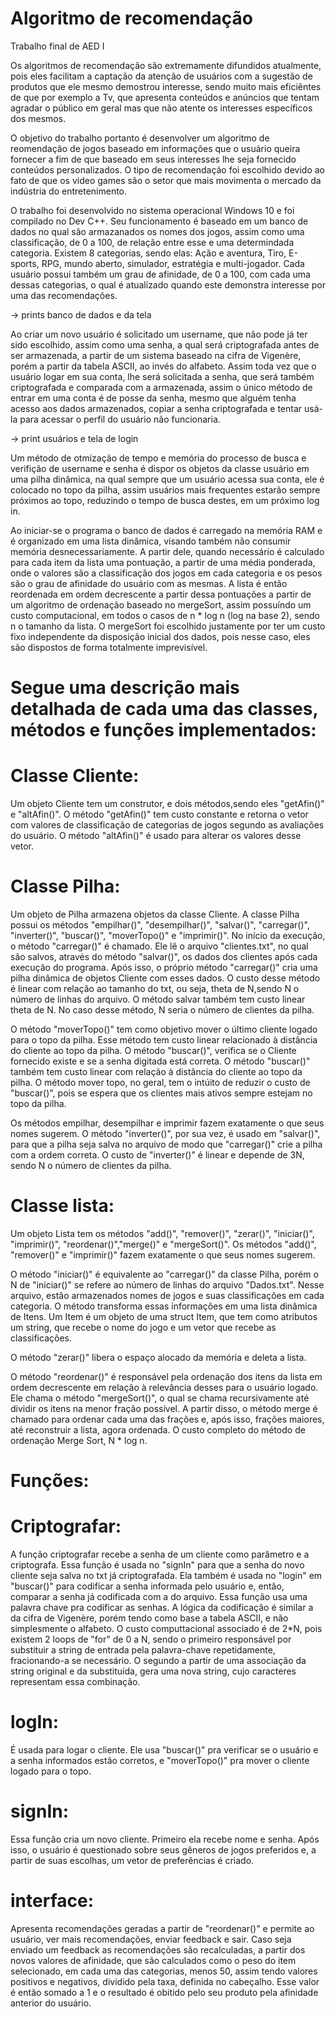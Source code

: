 # Algoritmo de recomendação
Trabalho final de AED I

  Os algoritmos de recomendação são extremamente difundidos atualmente, pois eles facilitam a captação da atenção de
usuários com a sugestão de produtos que ele mesmo demostrou interesse, sendo muito mais eficiêntes de que por exemplo
a Tv, que apresenta conteúdos e anúncios que tentam agradar o público em geral mas que não atente os interesses específicos 
dos mesmos. 

  O objetivo do trabalho portanto é desenvolver um algoritmo de reomendação de jogos baseado em informações que o 
usuário queira fornecer a fim de que baseado em seus interesses lhe seja fornecido conteúdos personalizados. O tipo de 
recomendação foi escolhido devido ao fato de que os video games são o setor que mais movimenta o mercado da indústria
do entretenimento.

  O trabalho foi desenvolvido no sistema operacional Windows 10 e foi compilado no Dev C++. Seu funcionamento é baseado
em um banco de dados no qual são armazanados os nomes dos jogos, assim como uma classificação, de 0 a 100, de relação entre 
esse e uma determindada categoria. Existem 8 categorias, sendo elas:  Ação e aventura, Tiro, E-sports, RPG, mundo aberto, 
simulador, estratégia e multi-jogador. Cada usuário possui também um grau de afinidade, de 0 a 100, com cada uma dessas
categorias, o qual é atualizado quando este demonstra interesse por uma das recomendações.

-> prints banco de dados e da tela

  Ao criar um novo usuário é solicitado um username, que não pode já ter sido escolhido, assim como uma senha, a qual será
criptografada antes de ser armazenada, a partir de um sistema baseado na cifra de Vigenère, porém a partir da tabela ASCII, ao 
invés do alfabeto. Assim toda vez que o usuário logar em sua conta, lhe será solicitada a senha, que será também criptografada e 
comparada com a armazenada, assim o único método de entrar em uma conta é de posse da senha, mesmo que alguém tenha acesso aos dados
armazenados, copiar a senha criptografada e tentar usá-la para acessar o perfil do usuário não funcionaria.

-> print usuários e tela de login

  Um método de otmização de tempo e memória do processo de busca e verifição de username e senha é dispor os objetos da 
classe usuário em uma pilha dinâmica, na qual sempre que um usuário acessa sua conta, ele é colocado no topo da pilha, assim 
usuários mais frequentes estarão sempre próximos ao topo, reduzindo o tempo de busca destes, em um próximo log in.

  Ao iniciar-se o programa o banco de dados é carregado na memória RAM e é organizado em uma lista dinâmica, visando também
não consumir memória desnecessariamente. A partir dele, quando necessário é calculado para cada item da lista uma pontuação, a 
partir de uma média ponderada, onde o valores são a classificação dos jogos em cada categoria e os pesos são o grau de afinidade
do usuário com as mesmas. A lista é então reordenada em ordem decrescente a partir dessa pontuações a partir de um algoritmo de 
ordenação baseado no mergeSort, assim possuíndo um custo computacional, em todos o casos de n * log n (log na base 2), sendo n o 
tamanho da lista. O mergeSort foi escolhido justamente por ter um custo fixo independente da disposição inicial dos dados, pois 
nesse caso, eles são dispostos de forma totalmente imprevisível.

# Segue uma descrição mais detalhada de cada uma das classes, métodos e funções implementados: 

# Classe Cliente:

  Um objeto Cliente tem um construtor, e dois métodos,sendo eles "getAfin()" e "altAfin()". O método "getAfin()" tem custo constante
 e retorna o vetor com valores de classificação de categorias de jogos segundo as avaliações do usuário. O método "altAfin()" é usado
 para alterar os valores desse vetor.
	
# Classe Pilha:

  Um objeto de Pilha armazena objetos da classe Cliente. A classe Pilha possui os métodos "empilhar()", "desempilhar()", "salvar()", 
"carregar()", "inverter()", "buscar()", "moverTopo()" e "imprimir()". No início  da execução, o método "carregar()" é chamado. Ele lê o
arquivo "clientes.txt", no qual são salvos, através do método "salvar()", os dados dos clientes após cada execução do programa. Após isso,
o próprio método "carregar()" cria uma pilha dinâmica  de objetos Cliente com esses dados. O custo desse método é linear com relação ao tamanho
do txt, ou seja, theta de N,sendo N o número de linhas do arquivo. O método salvar também tem custo linear theta de N. No caso desse método, N 
seria o número de clientes da pilha.

  O método "moverTopo()" tem como objetivo mover o último cliente logado para o topo da pilha. Esse método tem custo linear relacionado à distância
do cliente ao topo da pilha. O método "buscar()", verifica se o Cliente fornecido existe e se a senha digitada está correta. O método "buscar()" 
também tem custo linear com relação à distância do cliente ao topo da pilha. O método mover topo, no geral, tem o intúito de reduzir o custo de 
"buscar()", pois se espera que os clientes mais ativos sempre estejam no topo da pilha.

  Os métodos empilhar, desempilhar e imprimir fazem exatamente o que seus nomes sugerem. O método "inverter()", por sua vez, é usado em "salvar()", para
que a pilha seja salva no arquivo de modo que "carregar()" crie a pilha com a ordem correta. O custo de "inverter()" é linear e depende de 3N, sendo N o 
número de clientes da pilha.
	
# Classe lista:

  Um objeto Lista tem os métodos "add()", "remover()", "zerar()", "iniciar()", "imprimir()", "reordenar()","merge()" e "mergeSort()".
Os métodos "add()", "remover()" e "imprimir()" fazem exatamente o que seus nomes sugerem. 

  O método "iniciar()" é equivalente ao "carregar()" da classe Pilha, porém o N de "iniciar()" se refere ao número de linhas do arquivo 
"Dados.txt". Nesse arquivo, estão armazenados nomes de jogos e suas classificações em cada categoria. O método
transforma essas informações em uma lista dinâmica de Itens. Um Item é um objeto de uma struct Item, que tem como
atributos um string, que recebe o nome do jogo e um vetor que recebe as classificações.

  O método "zerar()" libera o espaço alocado da memória e deleta a lista.

  O método "reordenar()" é responsável pela ordenação dos itens da lista em ordem decrescente em relação à relevância desses para o usuário
logado. Ele chama o método "mergeSort()", o qual se chama recursivamente até dividir os itens na menor fração possível. A partir disso, o método
merge é chamado para ordenar cada uma das frações e, após isso, frações maiores, até reconstruir a lista, agora ordenada. O custo completo do método
de ordenação Merge Sort, N * log n.
	
# Funções:

# Criptografar:
  A função criptografar recebe a senha de um cliente como parâmetro e a criptografa. Essa função é usada no "signIn" para que a senha do novo cliente
seja salva no txt já criptografada. Ela também é usada no "login" em "buscar()" para codificar a senha informada pelo usuário e, então, comparar a 
senha já codificada com a do arquivo.
		Essa função usa uma palavra chave pra codificar as senhas. A lógica da codificação é similar a da cifra de Vigenère, porém tendo como base a 
tabela ASCII, e não simplesmente o alfabeto. O custo computtacional associado é de 2*N, pois existem 2 loops de "for" de 0 a N, sendo o primeiro 
responsável por substituir a string de entrada pela palavra-chave repetidamente, fracionando-a se necessário. O segundo a partir de uma 
associação da string original e da substituída, gera uma nova string, cujo caracteres representam essa combinação.

# logIn:
  É usada para logar o cliente. Ele usa "buscar()" pra verificar se o usuário e a senha informados estão corretos, e "moverTopo()" pra mover o cliente
  logado para o topo.

# signIn:
  Essa função cria um novo cliente. Primeiro ela recebe nome e senha. Após isso, o usuário é questionado sobre seus gêneros de jogos preferidos e, a 
partir de suas escolhas, um vetor de preferências é criado.
	
# interface:
  Apresenta recomendações geradas a partir de "reordenar()" e permite ao usuário, ver mais recomendações, enviar feedback e sair. Caso seja enviado um 
feedback as recomendações são recalculadas, a partir dos novos valores de afinidade, que são calculados como o peso do item selecionado, em cada uma das
categorias, menos 50, assim tendo valores positivos e negativos, dividido pela taxa, definida no cabeçalho. Esse valor é então somado a 1 e o resultado é 
obitido pelo seu produto pela afinidade anterior do usuário.

